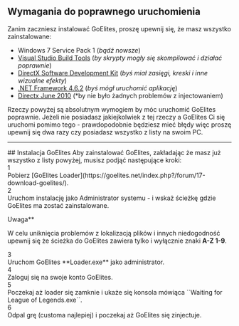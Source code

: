 ## Wymagania do poprawnego uruchomienia
Zanim zaczniesz instalować GoElites, proszę upewnij się, że masz wszystko zainstalowane:

- Windows 7 Service Pack 1 (*bądź nowsze*)
- [Visual Studio Build Tools](https://www.visualstudio.com/thank-you-downloading-visual-studio/?sku=BuildTools&rel=15#) (*by skrypty mogły się skompilować i działać poprawnie*)
- [DirectX Software Development Kit](https://www.microsoft.com/en-us/download/confirmation.aspx?id=6812) (*byś miał zasięgi, kreski i inne wizualne efekty*)
- [.NET Framework 4.6.2](https://download.microsoft.com/download/E/F/D/EFD52638-B804-4865-BB57-47F4B9C80269/NDP462-DevPack-KB3151934-ENU.exe) (*byś mógł uruchomić aplikację*)
- [Directx June 2010](https://www.microsoft.com/en-us/download/details.aspx?id=8109) (*by nie było żadnych problemów z injectowaniem)

Rzeczy powyżej są absolutnym wymogiem by móc uruchomić GoElites poprawnie. Jeżeli nie posiadasz jakiejkolwiek z tej rzeczy a GoElites Ci się uruchomi pomimo tego - prawdopodobnie będziesz mieć błędy więc proszę upewnij się dwa razy czy posiadasz wszystko z listy na swoim PC.
<hr>
## Instalacja GoElites
Aby zainstalować GoElites, zakładając że masz już wszystko z listy powyżej, musisz podjąć następujące kroki:</br>
<div class='square-box'><div class='square-content'><div><span>1</span></div></div></div> Pobierz [GoElites Loader](https://goelites.net/index.php?/forum/17-download-goelites/).<br>
<div class='square-box'><div class='square-content'><div><span>2</span></div></div></div> Uruchom instalację jako Administrator systemu - i wskaż ścieżkę gdzie GoElites ma zostać zainstalowane.<br>
<div class="admonition tip" style="margin-bottom: 5px";>
<p class="first admonition-title">Uwaga**<p>
<p class="last">W celu uniknięcia problemów z lokalizacją plików i innych niedogodność upewnij się że ścieżka do GoElites zawiera tylko i wyłącznie znaki <strong>A-Z 1-9</strong>.</p>
</div>
<div class='square-box'><div class='square-content'><div><span>3</span></div></div></div> Uruchom GoElites **Loader.exe** jako administrator.<br>
<div class='square-box'><div class='square-content'><div><span>4</span></div></div></div> Zaloguj się na swoje konto GoElites.<br>
<div class='square-box'><div class='square-content'><div><span>5</span></div></div></div> Poczekaj aż loader się zamknie i ukaże się konsola mówiąca ``Waiting for League of Legends.exe``.<br>
<div class='square-box'><div class='square-content'><div><span>6</span></div></div></div> Odpal grę (customa najlepiej) i poczekaj aż GoElites się zinjectuje.
